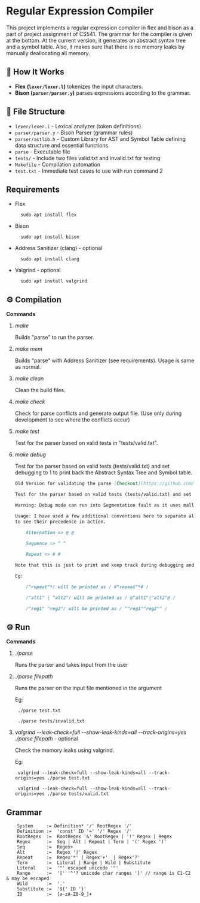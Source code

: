 # Regular Expression Compiler

This project implements a regular expression compiler in flex and bison as a part of project assignment of CS541. The grammar for the compiler is
given at the bottom. At the current version, it generates an abstract syntax tree and a symbol table. Also, it makes sure that there is no memory leaks by
manually deallocating all memory.


## 📝 How It Works
- **Flex (`lexer/lexer.l`)** tokenizes the input characters.
- **Bison (`parser/parser.y`)** parses expressions according to the grammar.

## 📂 File Structure
- `lexer/lexer.l` - Lexical analyzer (token definitions)
- `parser/parser.y` - Bison Parser (grammar rules)
- `parser/astlib.h` - Custom Library for AST and Symbol Table defining data structure and essential functions
- `parse` - Executable file
- `tests/` - Include two files valid.txt and invalid.txt for testing
- `Makefile` - Compilation automation
- `test.txt` - Immediate test cases to use with run command 2

## Requirements

- Flex

        sudo apt install flex

- Bison

        sudo apt install bison

- Address Sanitizer (clang) - optional

        sudo apt install clang

- Valgrind - optional

        sudo apt install valgrind

## ⚙️ Compilation

**Commands**

1. *make*

    Builds "parse" to run the parser.

2. *make mem*

    Builds "parse" with Address Sanitizer (see requirements). Usage is same as normal.

2. *make clean*

    Clean the build files.

3. *make check*

    Check for parse conflicts and generate output file. (Use only during development to see where the conflicts occur)
    
4. *make test*

    Test for the parser based on valid tests in "tests/valid.txt".
    
5. *make debug*

    Test for the parser based on valid tests (tests/valid.txt) and set debugging to 1 to print back the Abstract Syntax Tree and Symbol table.

    
    ```markdown
    Old Version for validating the parse [Checkout](https://github.com/ionep/compiler/commit/364f7f9cf1b2ac050de0462a0f3233b00d3210f9)
    
    Test for the parser based on valid tests (tests/valid.txt) and set debugging to 1 to print back the parsed contents.

    Warning: Debug mode can run into Segmentation fault as it uses malloc to see how parser is reading the input and is continuously allocating memory. So, make sure you are not running large files here (use make test instead)

    Usage: I have used a few additional conventions here to separate alternation, sequence and repeat. It helps
    to see their precedence in action.

        Alternation => @ @
        
        Sequence => ^ ^

        Repeat => # #
    
    Note that this is just to print and keep track during debugging and doesn't affect the actual parsing of the regular expression.
    
    Eg:

        /"repeat"*/ will be printed as / #"repeat"*# /

        /"alt1" | "alt2"/ will be printed as / @"alt1"|"alt2"@ /

        /"reg1" "reg2"/ will be printed as / ^"reg1""reg2"^ /
    ```


## ⚙️ Run

**Commands**


1. *./parse*

    Runs the parser and takes input from the user

2. *./parse filepath*

    Runs the parser on the input file mentioned in the argument

    Eg: 
        
        ./parse test.txt

        ./parse tests/invalid.txt

3. *valgrind --leak-check=full --show-leak-kinds=all --track-origins=yes ./parse filepath* - optional

    Check the memory leaks using valgrind.

    Eg:

        valgrind --leak-check=full --show-leak-kinds=all --track-origins=yes ./parse test.txt

        valgrind --leak-check=full --show-leak-kinds=all --track-origins=yes ./parse tests/valid.txt


## Grammar

        System     := Definition* '/' RootRegex '/'
        Definition :=  'const' ID '=' '/' Regex '/'
        RootRegex  :=  RootRegex '&' RootRegex | '!' Regex | Regex
        Regex      :=  Seq | Alt | Repeat | Term | '(' Regex ')'
        Seq        :=  Regex+
        Alt        :=  Regex '|' Regex
        Repeat     :=  Regex'*' | Regex'+'  | Regex'?'
        Term       :=  Literal | Range | Wild | Substitute
        Literal    :=  '"' escaped unicode '"' 
        Range      :=  '[' '^'? unicode char ranges ']' // range is C1-C2 & may be escaped
        Wild       :=  '.'
        Substitute :=  '${' ID '}'
        ID         :=  [a-zA-Z0-9_]+